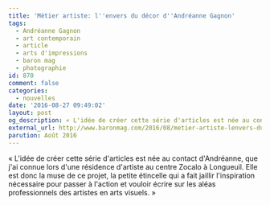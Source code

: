 ```yaml
---
title: 'Métier artiste: l''envers du décor d''Andréanne Gagnon'
tags:
  - Andréanne Gagnon
  - art contemporain
  - article
  - arts d'impressions
  - baron mag
  - photographie
id: 870
comment: false
categories:
  - nouvelles
date: '2016-08-27 09:49:02'
layout: post
og_description: « L'idée de créer cette série d'articles est née au contact d'Andréanne...»
external_url: http://www.baronmag.com/2016/08/metier-artiste-lenvers-du-decor-dandreanne-gagnon/ 
parution: Août 2016
---
```

« L'idée de créer cette série d'articles est née au contact d'Andréanne, que j'ai connue lors d'une résidence d'artiste au centre Zocalo à Longueuil. Elle est donc la muse de ce projet, la petite étincelle qui a fait jaillir l'inspiration nécessaire pour passer à l'action et vouloir écrire sur les aléas professionnels des artistes en arts visuels. »
